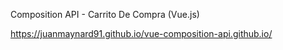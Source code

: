 Composition API - Carrito De Compra (Vue.js)

https://juanmaynard91.github.io/vue-composition-api.github.io/
